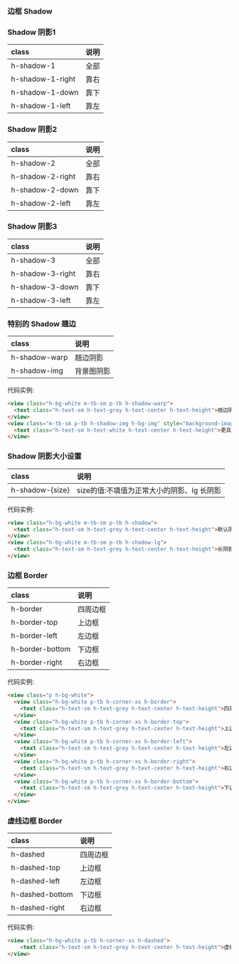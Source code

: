 ### 边框 Shadow

### Shadow 阴影1
|  	class   		|	说明	|
|  	:----  			| 	:----  	|
|	h-shadow-1		|	全部
|	h-shadow-1-right|	靠右
|	h-shadow-1-down	|	靠下
|	h-shadow-1-left	|	靠左



### Shadow 阴影2
|  	class   		|	说明	|
|  	:----  			| 	:----  	|
|	h-shadow-2		|	全部
|	h-shadow-2-right|	靠右
|	h-shadow-2-down	|	靠下
|	h-shadow-2-left	|	靠左



### Shadow 阴影3
|  	class   		|	说明	|
|  	:----  			| 	:----  	|
|	h-shadow-3		|	全部
|	h-shadow-3-right|	靠右
|	h-shadow-3-down	|	靠下
|	h-shadow-3-left	|	靠左


### 特别的 Shadow 翘边
|  	class   		|	说明	|
|  	:----  			| 	:----  	|
|	h-shadow-warp	|	翘边阴影
|	h-shadow-img	|	背景图阴影
代码实例:
```html
<view class="h-bg-white m-tb-sm p-tb h-shadow-warp">
  <text class="h-text-sm h-text-grey h-text-center h-text-height">翘边阴影</text>
</view>
<view class="m-tb-sm p-tb h-shadow-img h-bg-img" style="background-image:url(https://ossweb-img.qq.com/images/lol/web201310/skin/big91005.jpg);">
  <text class="h-text-sm h-text-white h-text-center h-text-height">更具图片该表面的阴影</text>
</view>
```


### Shadow 阴影大小设置
|  	class   		|	说明	|
|  	:----  			| 	:----  	|
|	h-shadow-{size}	|	size的值:不填值为正常大小的阴影、lg 长阴影

代码实例:
```html
<view class="h-bg-white m-tb-sm p-tb h-shadow">
  <text class="h-text-sm h-text-grey h-text-center h-text-height">默认阴影</text>
</view>
<view class="h-bg-white m-tb-sm p-tb h-shadow-lg">
  <text class="h-text-sm h-text-grey h-text-center h-text-height">长阴影</text>
</view>
```




### 边框 Border
	
|  	class   		|	说明	|
|  	:----  			| 	:----  	|
|	h-border		|	四周边框
|	h-border-top	|	上边框
|	h-border-left	|	左边框
|	h-border-bottom	|	下边框
|	h-border-right	|	右边框

代码实例:
```html
<view class="p h-bg-white">
  <view class="h-bg-white p-tb h-corner-xs h-border">
    <text class="h-text-sm h-text-grey h-text-center h-text-height">四周边框</text>
  </view>
  <view class="h-bg-white p-tb h-corner-xs h-border-top">
    <text class="h-text-sm h-text-grey h-text-center h-text-height">上边框</text>
  </view>
  <view class="h-bg-white p-tb h-corner-xs h-border-left">
    <text class="h-text-sm h-text-grey h-text-center h-text-height">左边框</text>
  </view>
  <view class="h-bg-white p-tb h-corner-xs h-border-right">
    <text class="h-text-sm h-text-grey h-text-center h-text-height">右边框</text>
  </view>
  <view class="h-bg-white p-tb h-corner-xs h-border-bottom">
    <text class="h-text-sm h-text-grey h-text-center h-text-height">下边框</text>
  </view>
</view>
```

### 虚线边框 Border
	
|  	class   		|	说明	|
|  	:----  			| 	:----  	|
|	h-dashed		|	四周边框
|	h-dashed-top	|	上边框
|	h-dashed-left	|	左边框
|	h-dashed-bottom	|	下边框
|	h-dashed-right	|	右边框

代码实例:
```html
<view class="h-bg-white p-tb h-corner-xs h-dashed">
	<text class="h-text-sm h-text-grey h-text-center h-text-height">虚线</text>
</view>
```